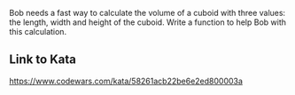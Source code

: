 Bob needs a fast way to calculate the volume of a cuboid with three values: the length, width and height of the cuboid. Write a function to help Bob with this calculation.

## Link to Kata
https://www.codewars.com/kata/58261acb22be6e2ed800003a